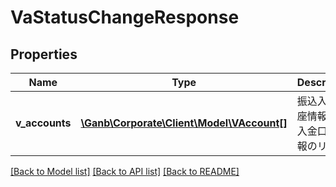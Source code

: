 # VaStatusChangeResponse

## Properties
Name | Type | Description | Notes
------------ | ------------- | ------------- | -------------
**v_accounts** | [**\Ganb\Corporate\Client\Model\VAccount[]**](VAccount.md) | 振込入金口座情報 振込入金口座情報のリスト | 

[[Back to Model list]](../README.md#documentation-for-models) [[Back to API list]](../README.md#documentation-for-api-endpoints) [[Back to README]](../README.md)


